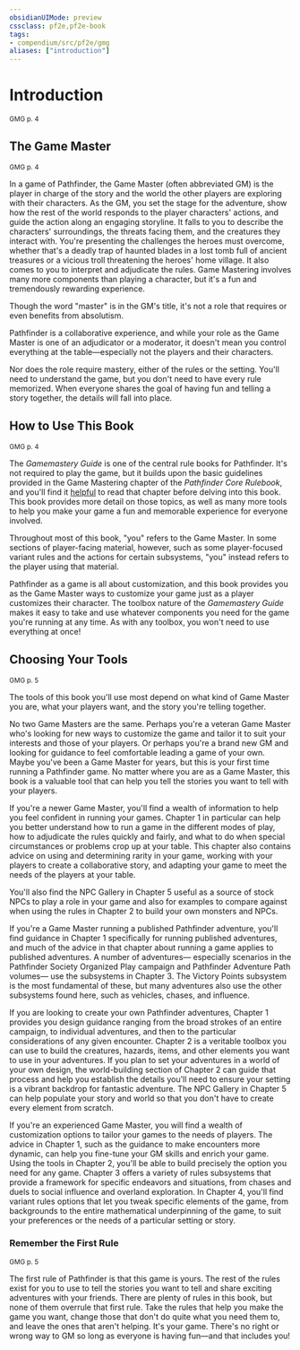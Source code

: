```yaml
---
obsidianUIMode: preview
cssclass: pf2e,pf2e-book
tags:
- compendium/src/pf2e/gmg
aliases: ["introduction"]
---
```

# Introduction
<sup>GMG p. 4</sup>

## The Game Master
<sup>GMG p. 4</sup>

In a game of Pathfinder, the Game Master (often abbreviated GM) is the player in charge of the story and the world the other players are exploring with their characters. As the GM, you set the stage for the adventure, show how the rest of the world responds to the player characters' actions, and guide the action along an engaging storyline. It falls to you to describe the characters' surroundings, the threats facing them, and the creatures they interact with. You're presenting the challenges the heroes must overcome, whether that's a deadly trap of haunted blades in a lost tomb full of ancient treasures or a vicious troll threatening the heroes' home village. It also comes to you to interpret and adjudicate the rules. Game Mastering involves many more components than playing a character, but it's a fun and tremendously rewarding experience.

Though the word "master" is in the GM's title, it's not a role that requires or even benefits from absolutism.

Pathfinder is a collaborative experience, and while your role as the Game Master is one of an adjudicator or a moderator, it doesn't mean you control everything at the table—especially not the players and their characters.

Nor does the role require mastery, either of the rules or the setting. You'll need to understand the game, but you don't need to have every rule memorized. When everyone shares the goal of having fun and telling a story together, the details will fall into place.

## How to Use This Book
<sup>GMG p. 4</sup>

The _Gamemastery Guide_ is one of the central rule books for Pathfinder. It's not required to play the game, but it builds upon the basic guidelines provided in the Game Mastering chapter of the _Pathfinder Core Rulebook_, and you'll find it [helpful](conditions.md#Helpful) to read that chapter before delving into this book. This book provides more detail on those topics, as well as many more tools to help you make your game a fun and memorable experience for everyone involved.

Throughout most of this book, "you" refers to the Game Master. In some sections of player-facing material, however, such as some player-focused variant rules and the actions for certain subsystems, "you" instead refers to the player using that material.

Pathfinder as a game is all about customization, and this book provides you as the Game Master ways to customize your game just as a player customizes their character. The toolbox nature of the _Gamemastery Guide_ makes it easy to take and use whatever components you need for the game you're running at any time. As with any toolbox, you won't need to use everything at once!

## Choosing Your Tools
<sup>GMG p. 5</sup>

The tools of this book you'll use most depend on what kind of Game Master you are, what your players want, and the story you're telling together.

No two Game Masters are the same. Perhaps you're a veteran Game Master who's looking for new ways to customize the game and tailor it to suit your interests and those of your players. Or perhaps you're a brand new GM and looking for guidance to feel comfortable leading a game of your own. Maybe you've been a Game Master for years, but this is your first time running a Pathfinder game. No matter where you are as a Game Master, this book is a valuable tool that can help you tell the stories you want to tell with your players.

If you're a newer Game Master, you'll find a wealth of information to help you feel confident in running your games. Chapter 1 in particular can help you better understand how to run a game in the different modes of play, how to adjudicate the rules quickly and fairly, and what to do when special circumstances or problems crop up at your table. This chapter also contains advice on using and determining rarity in your game, working with your players to create a collaborative story, and adapting your game to meet the needs of the players at your table.

You'll also find the NPC Gallery in Chapter 5 useful as a source of stock NPCs to play a role in your game and also for examples to compare against when using the rules in Chapter 2 to build your own monsters and NPCs.

If you're a Game Master running a published Pathfinder adventure, you'll find guidance in Chapter 1 specifically for running published adventures, and much of the advice in that chapter about running a game applies to published adventures. A number of adventures— especially scenarios in the Pathfinder Society Organized Play campaign and Pathfinder Adventure Path volumes— use the subsystems in Chapter 3. The Victory Points subsystem is the most fundamental of these, but many adventures also use the other subsystems found here, such as vehicles, chases, and influence.

If you are looking to create your own Pathfinder adventures, Chapter 1 provides you design guidance ranging from the broad strokes of an entire campaign, to individual adventures, and then to the particular considerations of any given encounter. Chapter 2 is a veritable toolbox you can use to build the creatures, hazards, items, and other elements you want to use in your adventures. If you plan to set your adventures in a world of your own design, the world-building section of Chapter 2 can guide that process and help you establish the details you'll need to ensure your setting is a vibrant backdrop for fantastic adventure. The NPC Gallery in Chapter 5 can help populate your story and world so that you don't have to create every element from scratch.

If you're an experienced Game Master, you will find a wealth of customization options to tailor your games to the needs of players. The advice in Chapter 1, such as the guidance to make encounters more dynamic, can help you fine-tune your GM skills and enrich your game. Using the tools in Chapter 2, you'll be able to build precisely the option you need for any game. Chapter 3 offers a variety of rules subsystems that provide a framework for specific endeavors and situations, from chases and duels to social influence and overland exploration. In Chapter 4, you'll find variant rules options that let you tweak specific elements of the game, from backgrounds to the entire mathematical underpinning of the game, to suit your preferences or the needs of a particular setting or story.

### Remember the First Rule
<sup>GMG p. 5</sup>

The first rule of Pathfinder is that this game is yours. The rest of the rules exist for you to use to tell the stories you want to tell and share exciting adventures with your friends. There are plenty of rules in this book, but none of them overrule that first rule. Take the rules that help you make the game you want, change those that don't do quite what you need them to, and leave the ones that aren't helping. It's your game. There's no right or wrong way to GM so long as everyone is having fun—and that includes you!